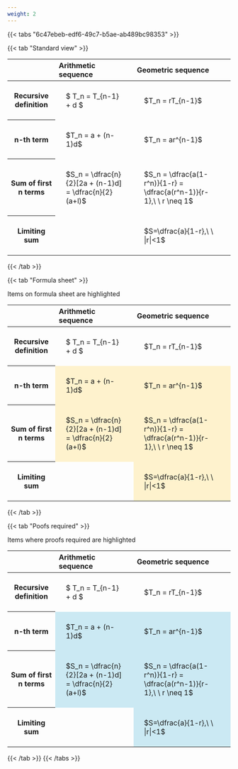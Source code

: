 ```yaml
---
weight: 2
---
```


{{< tabs "6c47ebeb-edf6-49c7-b5ae-ab489bc98353" >}}

{{< tab "Standard view" >}}

<style type="text/css">
#T_0417c th.col_heading {
  text-align: left;
  font-size: 1em;
}
#T_0417c td {
  text-align: left;
  font-size: 1em;
  padding: 1.5em;
}
</style>
<table id="T_0417c">
  <thead>
    <tr>
      <th class="blank level0" >&nbsp;</th>
      <th id="T_0417c_level0_col0" class="col_heading level0 col0" >Arithmetic sequence</th>
      <th id="T_0417c_level0_col1" class="col_heading level0 col1" >Geometric sequence</th>
    </tr>
  </thead>
  <tbody>
    <tr>
      <th id="T_0417c_level0_row0" class="row_heading level0 row0" >Recursive definition</th>
      <td id="T_0417c_row0_col0" class="data row0 col0" >$ T_n = T_{n-1} + d $</td>
      <td id="T_0417c_row0_col1" class="data row0 col1" >$T_n = rT_{n-1}$</td>
    </tr>
    <tr>
      <th id="T_0417c_level0_row1" class="row_heading level0 row1" >n-th term</th>
      <td id="T_0417c_row1_col0" class="data row1 col0" >$T_n = a + (n-1)d$</td>
      <td id="T_0417c_row1_col1" class="data row1 col1" >$T_n = ar^{n-1}$</td>
    </tr>
    <tr>
      <th id="T_0417c_level0_row2" class="row_heading level0 row2" >Sum of first n terms</th>
      <td id="T_0417c_row2_col0" class="data row2 col0" >$S_n = \dfrac{n}{2}[2a + (n-1)d] = \dfrac{n}{2}(a+l)$</td>
      <td id="T_0417c_row2_col1" class="data row2 col1" >$S_n = \dfrac{a(1-r^n)}{1-r} = \dfrac{a(r^n-1)}{r-1},\ \  r \neq 1$</td>
    </tr>
    <tr>
      <th id="T_0417c_level0_row3" class="row_heading level0 row3" >Limiting sum</th>
      <td id="T_0417c_row3_col0" class="data row3 col0" ></td>
      <td id="T_0417c_row3_col1" class="data row3 col1" >$S=\dfrac{a}{1-r},\ \ |r|<1$</td>
    </tr>
  </tbody>
</table>
{{< /tab >}}

{{< tab "Formula sheet" >}}

Items on formula sheet are highlighted 
<br>
<style type="text/css">
#T_53634 th.col_heading {
  text-align: left;
  font-size: 1em;
}
#T_53634 td {
  text-align: left;
  font-size: 1em;
  padding: 1.5em;
}
#T_53634_row0_col0, #T_53634_row0_col1, #T_53634_row3_col0 {
  background-color: rgba(0,0,0,0);
}
#T_53634_row1_col0, #T_53634_row1_col1, #T_53634_row2_col0, #T_53634_row2_col1, #T_53634_row3_col1 {
  background-color: rgba(255,194,10, 0.2);
}
</style>
<table id="T_53634">
  <thead>
    <tr>
      <th class="blank level0" >&nbsp;</th>
      <th id="T_53634_level0_col0" class="col_heading level0 col0" >Arithmetic sequence</th>
      <th id="T_53634_level0_col1" class="col_heading level0 col1" >Geometric sequence</th>
    </tr>
  </thead>
  <tbody>
    <tr>
      <th id="T_53634_level0_row0" class="row_heading level0 row0" >Recursive definition</th>
      <td id="T_53634_row0_col0" class="data row0 col0" >$ T_n = T_{n-1} + d $</td>
      <td id="T_53634_row0_col1" class="data row0 col1" >$T_n = rT_{n-1}$</td>
    </tr>
    <tr>
      <th id="T_53634_level0_row1" class="row_heading level0 row1" >n-th term</th>
      <td id="T_53634_row1_col0" class="data row1 col0" >$T_n = a + (n-1)d$</td>
      <td id="T_53634_row1_col1" class="data row1 col1" >$T_n = ar^{n-1}$</td>
    </tr>
    <tr>
      <th id="T_53634_level0_row2" class="row_heading level0 row2" >Sum of first n terms</th>
      <td id="T_53634_row2_col0" class="data row2 col0" >$S_n = \dfrac{n}{2}[2a + (n-1)d] = \dfrac{n}{2}(a+l)$</td>
      <td id="T_53634_row2_col1" class="data row2 col1" >$S_n = \dfrac{a(1-r^n)}{1-r} = \dfrac{a(r^n-1)}{r-1},\ \  r \neq 1$</td>
    </tr>
    <tr>
      <th id="T_53634_level0_row3" class="row_heading level0 row3" >Limiting sum</th>
      <td id="T_53634_row3_col0" class="data row3 col0" ></td>
      <td id="T_53634_row3_col1" class="data row3 col1" >$S=\dfrac{a}{1-r},\ \ |r|<1$</td>
    </tr>
  </tbody>
</table>
{{< /tab >}}

{{< tab "Poofs required" >}}

Items where proofs required are highlighted 
<br>
<style type="text/css">
#T_25338 th.col_heading {
  text-align: left;
  font-size: 1em;
}
#T_25338 td {
  text-align: left;
  font-size: 1em;
  padding: 1.5em;
}
#T_25338_row0_col0, #T_25338_row0_col1, #T_25338_row3_col0 {
  background-color: rgba(0,0,0,0);
}
#T_25338_row1_col0, #T_25338_row1_col1, #T_25338_row2_col0, #T_25338_row2_col1, #T_25338_row3_col1 {
  background-color: rgba(0,150,200, 0.2);
}
</style>
<table id="T_25338">
  <thead>
    <tr>
      <th class="blank level0" >&nbsp;</th>
      <th id="T_25338_level0_col0" class="col_heading level0 col0" >Arithmetic sequence</th>
      <th id="T_25338_level0_col1" class="col_heading level0 col1" >Geometric sequence</th>
    </tr>
  </thead>
  <tbody>
    <tr>
      <th id="T_25338_level0_row0" class="row_heading level0 row0" >Recursive definition</th>
      <td id="T_25338_row0_col0" class="data row0 col0" >$ T_n = T_{n-1} + d $</td>
      <td id="T_25338_row0_col1" class="data row0 col1" >$T_n = rT_{n-1}$</td>
    </tr>
    <tr>
      <th id="T_25338_level0_row1" class="row_heading level0 row1" >n-th term</th>
      <td id="T_25338_row1_col0" class="data row1 col0" >$T_n = a + (n-1)d$</td>
      <td id="T_25338_row1_col1" class="data row1 col1" >$T_n = ar^{n-1}$</td>
    </tr>
    <tr>
      <th id="T_25338_level0_row2" class="row_heading level0 row2" >Sum of first n terms</th>
      <td id="T_25338_row2_col0" class="data row2 col0" >$S_n = \dfrac{n}{2}[2a + (n-1)d] = \dfrac{n}{2}(a+l)$</td>
      <td id="T_25338_row2_col1" class="data row2 col1" >$S_n = \dfrac{a(1-r^n)}{1-r} = \dfrac{a(r^n-1)}{r-1},\ \  r \neq 1$</td>
    </tr>
    <tr>
      <th id="T_25338_level0_row3" class="row_heading level0 row3" >Limiting sum</th>
      <td id="T_25338_row3_col0" class="data row3 col0" ></td>
      <td id="T_25338_row3_col1" class="data row3 col1" >$S=\dfrac{a}{1-r},\ \ |r|<1$</td>
    </tr>
  </tbody>
</table>
{{< /tab >}}
{{< /tabs >}}